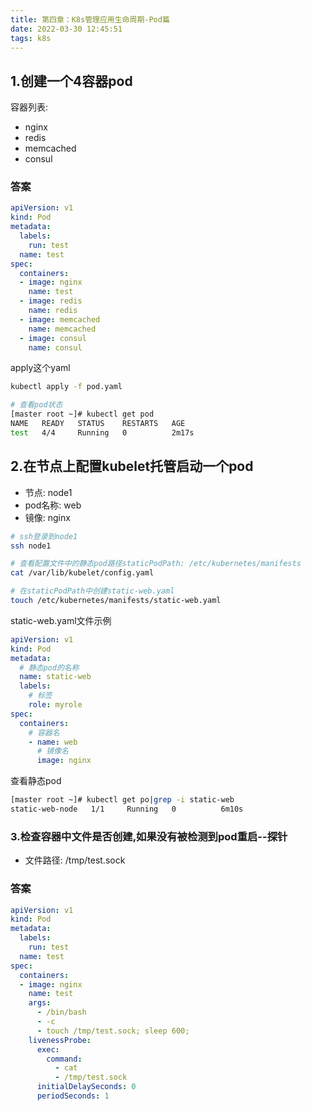 ```yaml
---
title: 第四章：K8s管理应用生命周期-Pod篇
date: 2022-03-30 12:45:51
tags: k8s
---
```


## 1.创建一个4容器pod

容器列表:

- nginx
- redis
- memcached
- consul

### 答案

```yaml
apiVersion: v1
kind: Pod
metadata:
  labels:
    run: test
  name: test
spec:
  containers:
  - image: nginx
    name: test
  - image: redis
    name: redis
  - image: memcached
    name: memcached
  - image: consul
    name: consul
```

apply这个yaml

```bash
kubectl apply -f pod.yaml 

# 查看pod状态
[master root ~]# kubectl get pod 
NAME   READY   STATUS    RESTARTS   AGE
test   4/4     Running   0          2m17s
```



## 2.在节点上配置kubelet托管启动一个pod

- 节点: node1
- pod名称: web
- 镜像: nginx

```bash
# ssh登录到node1
ssh node1

# 查看配置文件中的静态pod路径staticPodPath: /etc/kubernetes/manifests
cat /var/lib/kubelet/config.yaml

# 在staticPodPath中创建static-web.yaml
touch /etc/kubernetes/manifests/static-web.yaml
```

static-web.yaml文件示例

```yaml
apiVersion: v1
kind: Pod
metadata:
  # 静态pod的名称
  name: static-web
  labels:
    # 标签
    role: myrole
spec:
  containers:
    # 容器名
    - name: web
      # 镜像名
      image: nginx
```

查看静态pod

```bash
[master root ~]# kubectl get po|grep -i static-web
static-web-node   1/1     Running   0          6m10s
```



### 3.检查容器中文件是否创建,如果没有被检测到pod重启--探针

- 文件路径: /tmp/test.sock

### 答案

```yaml
apiVersion: v1
kind: Pod
metadata:
  labels:
    run: test
  name: test
spec:
  containers:
  - image: nginx
    name: test
    args:
      - /bin/bash
      - -c
      - touch /tmp/test.sock; sleep 600; 
    livenessProbe:
      exec:
        command:
          - cat
          - /tmp/test.sock
      initialDelaySeconds: 0
      periodSeconds: 1
```

